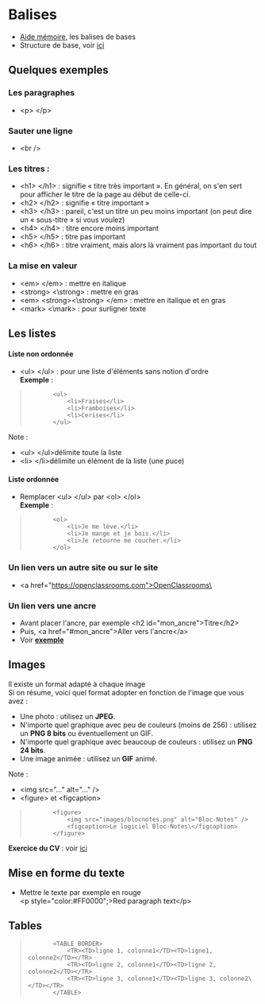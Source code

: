 # Balises
- [Aide mémoire](https://htmlcheatsheet.com/), les balises de bases
- Structure de base, voir [ici](https://github.com/TahiriNadia/ElleCode-ACM/blob/master/exemple/struct.html)

## Quelques exemples
### Les paragraphes 
- \<p> \</p>

### Sauter une ligne
- \<br />

### Les titres : 
- \<h1> \</h1> :  signifie « titre très important ». En général, on s'en sert pour afficher le titre de la page au début de celle-ci.
- \<h2> \</h2> : signifie « titre important »
- \<h3> \</h3> : pareil, c'est un titre un peu moins important (on peut dire un « sous-titre » si vous voulez)
- \<h4> \</h4> : titre encore moins important
- \<h5> \</h5> : titre pas important
- \<h6> \</h6> : titre vraiment, mais alors là vraiment pas important du tout

### La mise en valeur
- \<em> \</em> : mettre en italique
- \<strong> \<\strong> : mettre en gras
- \<em> \<strong>\<\strong> \</em> : mettre en italique et en gras
- \<mark> \<\mark> : pour surligner texte
    
## Les listes
#### Liste non ordonnée
- \<ul> \</ul> : pour une liste d'éléments sans notion d'ordre <br>
        __Exemple__ : 
>            <ul>
>                <li>Fraises</li>
>                <li>Framboises</li>
>                <li>Cerises</li>
>            </ul>

Note :
- \<ul> \</ul>délimite toute la liste
- \<li> \</li>délimite un élément de la liste (une puce)
    
#### Liste ordonnée
- Remplacer \<ul> \</ul> par \<ol> \</ol> <br>
        __Exemple__ : 
>            <ol>
>                <li>Je me lève.</li>
>                <li>Je mange et je bois.</li>
>                <li>Je retourne me coucher.</li>
>            </ol>   
  
### Un lien vers un autre site ou sur le site
- \<a href="https://openclassrooms.com">OpenClassrooms\</a>

### Un lien vers une ancre
- Avant placer l'ancre, par exemple \<h2 id="mon_ancre">Titre\</h2>
- Puis, \<a href="#mon_ancre">Aller vers l'ancre\</a>
- Voir [__exemple__](https://github.com/TahiriNadia/ElleCode-ACM/blob/master/exemple/ancre.html)

## Images
Il existe un format adapté à chaque image <br>
Si on résume, voici quel format adopter en fonction de l'image que vous avez :
- Une photo : utilisez un __JPEG__.
- N'importe quel graphique avec peu de couleurs (moins de 256) : utilisez un __PNG 8 bits__ ou éventuellement un GIF.
- N'importe quel graphique avec beaucoup de couleurs : utilisez un __PNG 24 bits__.
- Une image animée : utilisez un __GIF__ animé.

Note :
- \<img src="..." alt="..." />
- \<figure> et \<figcaption>


>            <figure> 
>                <img src="images/blocnotes.png" alt="Bloc-Notes" /> 
>                <figcaption>Le logiciel Bloc-Notes\</figcaption> 
>            </figure> 

__Exercice du CV__ : voir [ici](https://github.com/TahiriNadia/ElleCode-ACM/tree/master/exemple/exercice)

## Mise en forme du texte
- Mettre le texte par exemple en rouge <br>
\<p style="color:#FF0000";>Red paragraph text\</p>

## Tables

>            <TABLE BORDER>
>                <TR><TD>ligne 1, colonne1</TD><TD>ligne1, colonne2</TD></TR>
>                <TR><TD>ligne 2, colonne1</TD><TD>ligne 2, colonne2</TD></TR>
>                <TR><TD>ligne 3, colonne1</TD><TD>ligne 3, colonne2\</TD></TR>
>            </TABLE>
